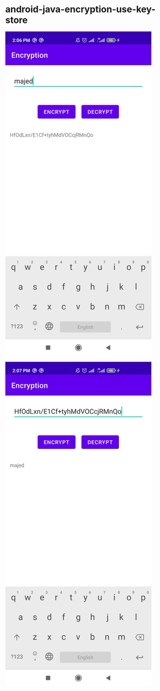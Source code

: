 # android-java-encryption-use-key-store

![Example encryptor](https://github.com/majedalmoqbeli/android-java-encryption-use-key-store/blob/master/screenshots/EnCryptor.jpg?raw=true)

![Example decryptor](https://github.com/majedalmoqbeli/android-java-encryption-use-key-store/blob/master/screenshots/DeCryptor.jpg?raw=true)
